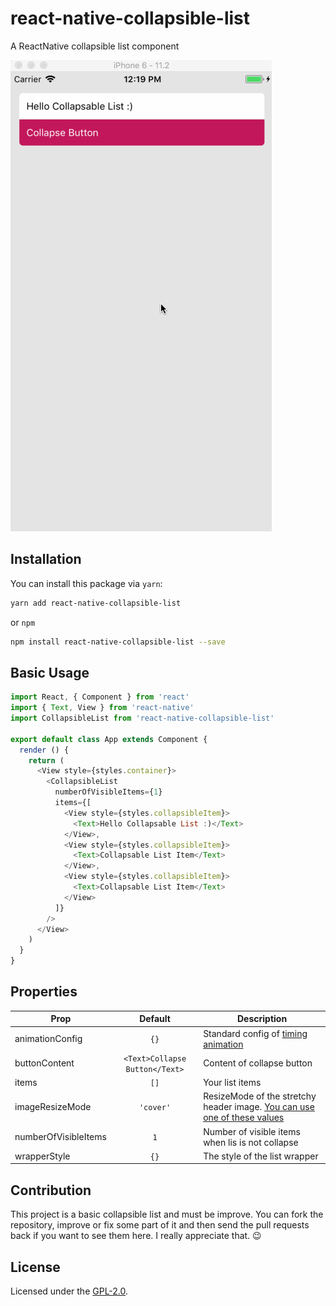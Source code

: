 # react-native-collapsible-list
A ReactNative collapsible list component

![StretchyBatman](/demo.gif)

## Installation

You can install this package via `yarn`:
```bash
yarn add react-native-collapsible-list
```

or `npm`

```bash
npm install react-native-collapsible-list --save
```

## Basic Usage

```js
import React, { Component } from 'react'
import { Text, View } from 'react-native'
import CollapsibleList from 'react-native-collapsible-list'

export default class App extends Component {
  render () {
    return (
      <View style={styles.container}>
        <CollapsibleList
          numberOfVisibleItems={1}
          items={[
            <View style={styles.collapsibleItem}>
              <Text>Hello Collapsable List :)</Text>
            </View>,
            <View style={styles.collapsibleItem}>
              <Text>Collapsable List Item</Text>
            </View>,
            <View style={styles.collapsibleItem}>
              <Text>Collapsable List Item</Text>
            </View>
          ]}
        />
      </View>
    )
  }
}

```


## Properties

| Prop          | Default | Description|
|---------------|:-------:|------------|
|animationConfig|`{}`     | Standard config of [timing animation](https://facebook.github.io/react-native/docs/animated.html#timing)
|buttonContent          |`<Text>Collapse Button</Text>`     | Content of collapse button
|items    |`[]`     | Your list items
|imageResizeMode|`'cover'`    | ResizeMode of the stretchy header image. [You can use one of these values](https://facebook.github.io/react-native/docs/image.html#resizemode)
|numberOfVisibleItems |`1`       |Number of visible items when lis is not collapse
|wrapperStyle     |`{}`     |The style of the list wrapper

## Contribution
This project is a basic collapsible list and must be improve. 
You can fork the repository, improve or fix some part of it and then send the pull requests back if you want to see them here. I really appreciate that. :wink:


## License

Licensed under the [GPL-2.0](https://github.com/hamidhadi/react-native-collapsible-list/blob/master/LICENSE).
